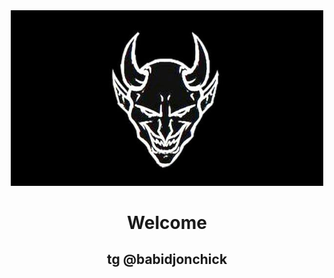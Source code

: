 
<div id="header" align="center">
    <img src="https://github.com/babidjon666/babidjon666/blob/main/sourse/images/doxbin.jpg" width="500"/>
    <h1>Welcome</h1>
    <h2>tg @babidjonchick</h2>
</div>
